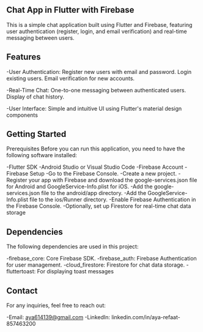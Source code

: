 ## Chat App in Flutter with Firebase
This is a simple chat application built using Flutter and Firebase, featuring user authentication (register, login, and email verification) and real-time messaging between users.

## Features
-User Authentication:
Register new users with email and password.
Login existing users.
Email verification for new accounts.

-Real-Time Chat:
One-to-one messaging between authenticated users.
Display of chat history.

-User Interface:
Simple and intuitive UI using Flutter's material design components



## Getting Started
Prerequisites
Before you can run this application, you need to have the following software installed:

-Flutter SDK
-Android Studio or Visual Studio Code
-Firebase Account
-Firebase Setup
-Go to the Firebase Console.
-Create a new project.
-Register your app with Firebase and download the google-services.json file for Android and GoogleService-Info.plist for iOS.
-Add the google-services.json file to the android/app directory.
-Add the GoogleService-Info.plist file to the ios/Runner directory.
-Enable Firebase Authentication in the Firebase Console.
-Optionally, set up Firestore for real-time chat data storage


## Dependencies
The following dependencies are used in this project:

-firebase_core: Core Firebase SDK.
-firebase_auth: Firebase Authentication for user management.
-cloud_firestore: Firestore for chat data storage.
-fluttertoast: For displaying toast messages

## Contact
For any inquiries, feel free to reach out:

-Email: aya614139@gmail.com
-LinkedIn: linkedin.com/in/aya-refaat-857463200


